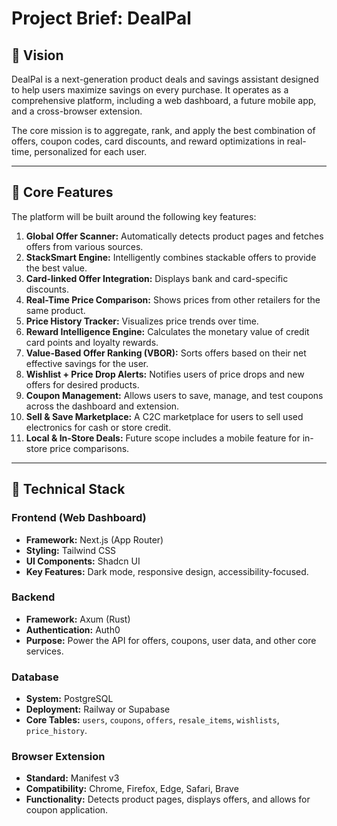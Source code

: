 # Project Brief: DealPal

## 🌟 Vision

DealPal is a next-generation product deals and savings assistant designed to help users maximize savings on every purchase. It operates as a comprehensive platform, including a web dashboard, a future mobile app, and a cross-browser extension.

The core mission is to aggregate, rank, and apply the best combination of offers, coupon codes, card discounts, and reward optimizations in real-time, personalized for each user.

---

## 🧠 Core Features

The platform will be built around the following key features:

1.  **Global Offer Scanner:** Automatically detects product pages and fetches offers from various sources.
2.  **StackSmart Engine:** Intelligently combines stackable offers to provide the best value.
3.  **Card-linked Offer Integration:** Displays bank and card-specific discounts.
4.  **Real-Time Price Comparison:** Shows prices from other retailers for the same product.
5.  **Price History Tracker:** Visualizes price trends over time.
6.  **Reward Intelligence Engine:** Calculates the monetary value of credit card points and loyalty rewards.
7.  **Value-Based Offer Ranking (VBOR):** Sorts offers based on their net effective savings for the user.
8.  **Wishlist + Price Drop Alerts:** Notifies users of price drops and new offers for desired products.
9.  **Coupon Management:** Allows users to save, manage, and test coupons across the dashboard and extension.
10. **Sell & Save Marketplace:** A C2C marketplace for users to sell used electronics for cash or store credit.
11. **Local & In-Store Deals:** Future scope includes a mobile feature for in-store price comparisons.

---

## 🔧 Technical Stack

### Frontend (Web Dashboard)
-   **Framework:** Next.js (App Router)
-   **Styling:** Tailwind CSS
-   **UI Components:** Shadcn UI
-   **Key Features:** Dark mode, responsive design, accessibility-focused.

### Backend
-   **Framework:** Axum (Rust)
-   **Authentication:** Auth0
-   **Purpose:** Power the API for offers, coupons, user data, and other core services.

### Database
-   **System:** PostgreSQL
-   **Deployment:** Railway or Supabase
-   **Core Tables:** `users`, `coupons`, `offers`, `resale_items`, `wishlists`, `price_history`.

### Browser Extension
-   **Standard:** Manifest v3
-   **Compatibility:** Chrome, Firefox, Edge, Safari, Brave
-   **Functionality:** Detects product pages, displays offers, and allows for coupon application.
